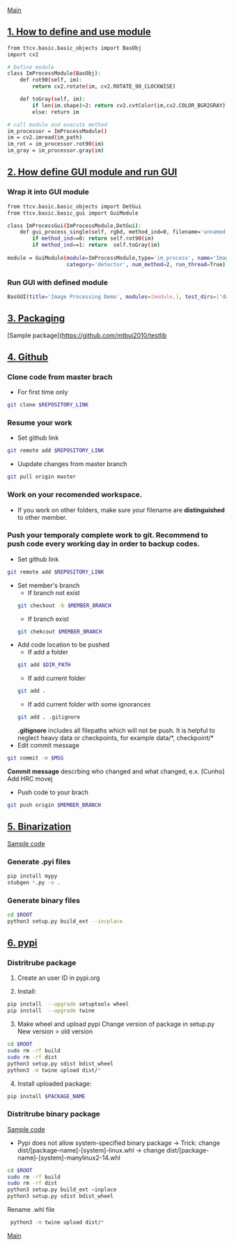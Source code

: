 [Main](../README.md)

## [1. How to define and use module](../mds/api_module_design.md)
```sh
from ttcv.basic.basic_objects import BasObj
import cv2

# Define module
class ImProcessModule(BasObj):
    def rot90(self, im):
        return cv2.rotate(im, cv2.ROTATE_90_CLOCKWISE)

    def toGray(self, im):
        if len(im.shape)>2: return cv2.cvtColor(im,cv2.COLOR_BGR2GRAY)
        else: return im

# call module and execute method
im_processor = ImProcessModule()
im = cv2.imread(im_path)
im_rot = im_processor.rot90(im)
im_gray = im_processor.gray(im)
```
## [2. How define GUI module and run GUI](../mds/gui_design.md)
### Wrap it into GUI module
```sh
from ttcv.basic.basic_objects import DetGui
from ttcv.basic.basic_gui import GuiModule

class ImProcessGui(ImProcessModule,DetGui):
    def gui_process_single(self, rgbd, method_ind=0, filename='unnamed', disp_mode='rgb'):
        if method_ind==0: return self.rot90(im)
        if method_ind==1: return  self.toGray(im)
        
module = GuiModule(module=ImProcessModule,type='im_process', name='Image Process',
                   category='detector', num_method=2, run_thread=True)
```
### Run GUI with defined module
```sh
BasGUI(title='Image Processing Demo', modules=[module,], test_dirs=['data',])
```
## [3. Packaging](../mds/packaging_package.md) 
[Sample package](https://github.com/mtbui2010/testlib

## [4. Github](../mds/co_github_branch.md) 
### Clone code from master brach 
- For first time only
```sh
git clone $REPOSITORY_LINK
```
### Resume your work
- Set github link
```sh
git remote add $REPOSITORY_LINK
```
- Uupdate changes from master branch
```sh
git pull origin master
```
### Work on **your recomended workspace**. 
- If you work on other folders, make sure your filename are **distinguished** to other member.

### Push your temporaly complete work to git.  Recommend to push code every working day in order to backup codes.
- Set github link
```sh
git remote add $REPOSITORY_LINK
```
- Set member's branch
  + If branch not exist
  ```sh
  git checkout -b $MEMBER_BRANCH
  ```
  + If branch exist
  ```sh
  git chekcout $MEMBER_BRANCH
  ```
- Add code location to be pushed
  + If add a folder
  ```sh
  git add $DIR_PATH
  ```
  + If add current folder
  ```sh
  git add .
  ```
  + If add current folder with some ignorances
  ```sh
  git add . .gitignore
  ```
  **.gitignore** includes all filepaths which will not be push. It is helpful to neglect heavy data or checkpoints, for example data/\*, checkpoint/\*
- Edit commit message
```sh
git commit -m $MSG
```
**Commit message** descrbing who changed and what changed, e.x. [Cunho] Add HRC movej
- Push code to your brach
```sh
git push origin $MEMBER_BRANCH
```

## [5. Binarization](../mds/packaging_binarization.md) 
[Sample code](https://github.com/mtbui2010/manage_scripts/blob/master/make_binary_package.py)
### Generate .pyi files
```sh
pip install mypy
stubgen *.py -o .
```
### Generate binary files
```sh
cd $ROOT
python3 setup.py build_ext --incplace
```

## [6. pypi](../mds/packaging_pypi.md) 
### Distritrube package
1. Create an user ID in pypi.org

2. Install:
```sh
pip install  --upgrade setuptools wheel
pip install  --upgrade twine
```

3. Make wheel and upload pypi
Change version of package in setup.py
New version > old version
```sh
cd $ROOT
sudo rm -rf build
sudo rm -rf dist
python3 setup.py sdist bdist_wheel
python3 -m twine upload dist/*
```

4. Install uploaded package:
```sh 
pip install $PACKAGE_NAME
```

### Distritrube binary package
[Sample code](https://github.com/mtbui2010/manage_scripts/blob/master/distribute_package.py)
- Pypi does not allow system-specified binary package
-> Trick:  change dist/[package-name]-[system]-linux.whl -> change dist/[package-name]-[system]-manylinux2-14.whl 

```sh
cd $ROOT
sudo rm -rf build
sudo rm -rf dist
python3 setup.py build_ext –inplace
python3 setup.py sdist bdist_wheel
```
Rename .whl file
```sh
 python3 -m twine upload dist/*
```


[Main](../README.md)
